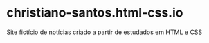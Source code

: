 # christiano-santos.html-css.io
Site fictício de notícias criado a partir de estudados em HTML e CSS
